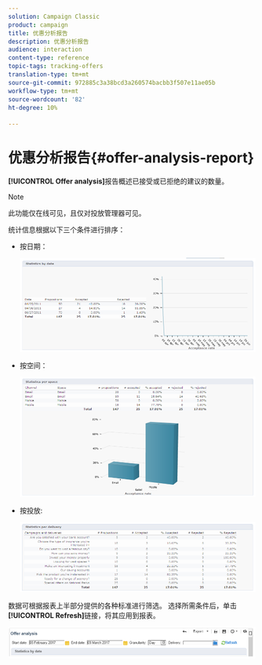 ```yaml
---
solution: Campaign Classic
product: campaign
title: 优惠分析报告
description: 优惠分析报告
audience: interaction
content-type: reference
topic-tags: tracking-offers
translation-type: tm+mt
source-git-commit: 972885c3a38bcd3a260574bacbb3f507e11ae05b
workflow-type: tm+mt
source-wordcount: '82'
ht-degree: 10%

---
```



# 优惠分析报告{#offer-analysis-report}

**[!UICONTROL Offer analysis]**&#x200B;报告概述已接受或已拒绝的建议的数量。

>[!NOTE]
>
>此功能仅在线可见，且仅对投放管理器可见。

统计信息根据以下三个条件进行排序：

* 按日期：

   ![](assets/offer_report_perdate.png)

* 按空间：

   ![](assets/offer_report_perspaces.png)

* 按投放:

   ![](assets/offer_report_perdeliveries.png)

数据可根据报表上半部分提供的各种标准进行筛选。 选择所需条件后，单击&#x200B;**[!UICONTROL Refresh]**&#x200B;链接，将其应用到报表。

![](assets/offer_report_criteria.png)

